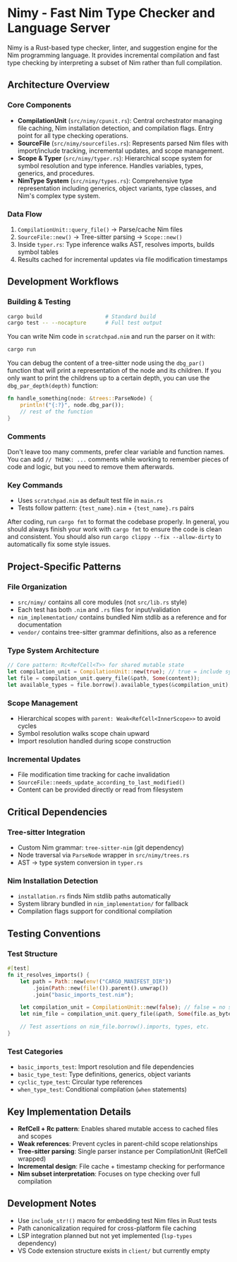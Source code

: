 # Nimy - Fast Nim Type Checker and Language Server

Nimy is a Rust-based type checker, linter, and suggestion engine for the Nim programming language. It provides incremental compilation and fast type checking by interpreting a subset of Nim rather than full compilation.

## Architecture Overview

### Core Components

- **CompilationUnit** (`src/nimy/cpunit.rs`): Central orchestrator managing file caching, Nim installation detection, and compilation flags. Entry point for all type checking operations.
- **SourceFile** (`src/nimy/sourcefiles.rs`): Represents parsed Nim files with import/include tracking, incremental updates, and scope management.
- **Scope & Typer** (`src/nimy/typer.rs`): Hierarchical scope system for symbol resolution and type inference. Handles variables, types, generics, and procedures.
- **NimType System** (`src/nimy/types.rs`): Comprehensive type representation including generics, object variants, type classes, and Nim's complex type system.

### Data Flow

1. `CompilationUnit::query_file()` -> Parse/cache Nim files
2. `SourceFile::new()` -> Tree-sitter parsing -> `Scope::new()`
3. Inside `typer.rs`: Type inference walks AST, resolves imports, builds symbol tables
4. Results cached for incremental updates via file modification timestamps

## Development Workflows

### Building & Testing

```bash
cargo build                    # Standard build
cargo test -- --nocapture      # Full test output
```

You can write Nim code in `scratchpad.nim` and run the parser on it with:

```bash
cargo run
```

You can debug the content of a tree-sitter node using the `dbg_par()` function that will
print a representation of the node and its children.
If you only want to print the childrens up to a certain depth, you can use the `dbg_par_depth(depth)` function:

```rust
fn handle_something(node: &trees::ParseNode) {
    println!("{:?}", node.dbg_par());
    // rest of the function
}
```

### Comments

Don't leave too many comments, prefer clear variable and function names.
You can add `// THINK: ...` comments while working to remember pieces of code and logic, but you need to remove them afterwards.

### Key Commands

- Uses `scratchpad.nim` as default test file in `main.rs`
- Tests follow pattern: `{test_name}.nim` + `{test_name}.rs` pairs

After coding, run `cargo fmt` to format the codebase properly.
In general, you should always finish your work with `cargo fmt` to ensure the code is clean and consistent.
You should also run `cargo clippy --fix --allow-dirty` to automatically fix some style issues.

## Project-Specific Patterns

### File Organization

- `src/nimy/` contains all core modules (not `src/lib.rs` style)
- Each test has both `.nim` and `.rs` files for input/validation
- `nim_implementation/` contains bundled Nim stdlib as a reference and for documentation
- `vendor/` contains tree-sitter grammar definitions, also as a reference

### Type System Architecture

```rust
// Core pattern: Rc<RefCell<T>> for shared mutable state
let compilation_unit = CompilationUnit::new(true); // true = include system libs
let file = compilation_unit.query_file(&path, Some(content));
let available_types = file.borrow().available_types(&compilation_unit);
```

### Scope Management

- Hierarchical scopes with `parent: Weak<RefCell<InnerScope>>` to avoid cycles
- Symbol resolution walks scope chain upward
- Import resolution handled during scope construction

### Incremental Updates

- File modification time tracking for cache invalidation
- `SourceFile::needs_update_according_to_last_modified()`
- Content can be provided directly or read from filesystem

## Critical Dependencies

### Tree-sitter Integration

- Custom Nim grammar: `tree-sitter-nim` (git dependency)
- Node traversal via `ParseNode` wrapper in `src/nimy/trees.rs`
- AST -> type system conversion in `typer.rs`

### Nim Installation Detection

- `installation.rs` finds Nim stdlib paths automatically
- System library bundled in `nim_implementation/` for fallback
- Compilation flags support for conditional compilation

## Testing Conventions

### Test Structure

```rust
#[test]
fn it_resolves_imports() {
    let path = Path::new(env!("CARGO_MANIFEST_DIR"))
        .join(Path::new(file!()).parent().unwrap())
        .join("basic_imports_test.nim");

    let compilation_unit = CompilationUnit::new(false); // false = no system libs for speed
    let nim_file = compilation_unit.query_file(&path, Some(file.as_bytes()));

    // Test assertions on nim_file.borrow().imports, types, etc.
}
```

### Test Categories

- `basic_imports_test`: Import resolution and file dependencies
- `basic_type_test`: Type definitions, generics, object variants
- `cyclic_type_test`: Circular type references
- `when_type_test`: Conditional compilation (`when` statements)

## Key Implementation Details

- **RefCell + Rc pattern**: Enables shared mutable access to cached files and scopes
- **Weak references**: Prevent cycles in parent-child scope relationships
- **Tree-sitter parsing**: Single parser instance per CompilationUnit (RefCell wrapped)
- **Incremental design**: File cache + timestamp checking for performance
- **Nim subset interpretation**: Focuses on type checking over full compilation

## Development Notes

- Use `include_str!()` macro for embedding test Nim files in Rust tests
- Path canonicalization required for cross-platform file caching
- LSP integration planned but not yet implemented (`lsp-types` dependency)
- VS Code extension structure exists in `client/` but currently empty
